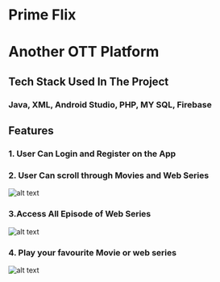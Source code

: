 

# Prime Flix
# Another OTT Platform

## Tech Stack Used In  The Project

### Java, XML, Android Studio, PHP, MY SQL, Firebase



## Features
### 1. User Can Login and Register on the App

### 2. User Can scroll through Movies and Web Series

![alt text](https://media-exp2.licdn.com/dms/image/C5622AQFnxL0iL4cGcg/feedshare-shrink_1280/0/1600881934272?e=1657152000&v=beta&t=VGlbakdm0uMGgmMbHs4BkLGi45ZVBxHHAOzhAHzNeOQ)

### 3.Access All Episode of Web Series


![alt text](https://media-exp2.licdn.com/dms/image/C5622AQFd7nIkY8V3lw/feedshare-shrink_1280/0/1600881932946?e=1657152000&v=beta&t=DLFZA5taelnVlngrAMSpCHR21rPkqQPLfhf3Y3f8XKM)

### 4. Play your favourite Movie or web series

![alt text](https://media-exp2.licdn.com/dms/image/C5622AQHoDax_K37kJA/feedshare-shrink_2048_1536/0/1600881932232?e=1657152000&v=beta&t=L2-K8uYmEBt2HYp2BbtxxqGK_mVbUBNKfXZ4lYw77Aw)
